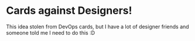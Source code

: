 # Cards against Designers!
This idea stolen from DevOps cards, but I have a lot of designer friends and someone told me I need to do this :D
